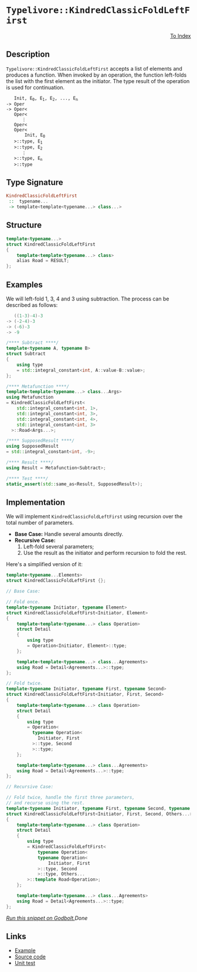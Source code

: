 <!-- Copyright 2024 Feng Mofan
SPDX-License-Identifier: Apache-2.0 -->

# `Typelivore::KindredClassicFoldLeftFirst`

<p style='text-align: right;'><a href="../../../facilities/metafunctions.md#typelivore-kindred-classic-fold-left-first">To Index</a></p>

## Description

`Typelivore::KindredClassicFoldLeftFirst` accepts a list of elements and produces a function.
When invoked by an operation, the function left-folds the list with the first element as the initiator.
The type result of the operation is used for continuation.

<pre><code>   Init, E<sub>0</sub>, E<sub>1</sub>, E<sub>2</sub>, ..., E<sub>n</sub>
-> Oper
-> Oper&lt;
   Oper&lt;
      &vellip;
   Oper&lt;
   Oper&lt;
       Init, E<sub>0</sub>
   &gt;::type, E<sub>1</sub>
   &gt;::type, E<sub>2</sub>
      &vellip;
   &gt;::type, E<sub>n</sub>
   &gt;::type</code></pre>

## Type Signature

```Haskell
KindredClassicFoldLeftFirst
 ::  typename...
 -> template<template<typename...> class...>
```

## Structure

```C++
template<typename...>
struct KindredClassicFoldLeftFirst
{
    template<template<typename...> class>
    alias Road = RESULT;
};
```

## Examples

We will left-fold 1, 3, 4 and 3 using subtraction.
The process can be described as follows:

```C++
   ((1-3)-4)-3
-> (-2-4)-3
-> (-6)-3
-> -9
```

```C++
/**** Subtract ****/
template<typename A, typename B>
struct Subtract
{
    using type
    = std::integral_constant<int, A::value-B::value>;
};

/**** Metafunction ****/
template<template<typename...> class...Args>
using Metafunction 
= KindredClassicFoldLeftFirst<
    std::integral_constant<int, 1>,
    std::integral_constant<int, 3>,
    std::integral_constant<int, 4>,
    std::integral_constant<int, 3>
  >::Road<Args...>;

/**** SupposedResult ****/
using SupposedResult
= std::integral_constant<int, -9>;

/**** Result ****/
using Result = Metafunction<Subtract>;

/**** Test ****/
static_assert(std::same_as<Result, SupposedResult>);
```

## Implementation

We will implement `KindredClassicFoldLeftFirst` using recursion over the total number of parameters.

- **Base Case:** Handle several amounts directly.
- **Recursive Case:**
  1. Left-fold several parameters;
  2. Use the result as the initiator and perform recursion to fold the rest.

Here's a simplified version of it:

```C++
template<typename...Elements>
struct KindredClassicFoldLeftFirst {};

// Base Case:

// Fold once.
template<typename Initiator, typename Element>
struct KindredClassicFoldLeftFirst<Initiator, Element>
{
    template<template<typename...> class Operation>
    struct Detail
    {
        using type 
        = Operation<Initiator, Element>::type;
    };

    template<template<typename...> class...Agreements>
    using Road = Detail<Agreements...>::type;
};

// Fold twice.
template<typename Initiator, typename First, typename Second>
struct KindredClassicFoldLeftFirst<Initiator, First, Second>
{
    template<template<typename...> class Operation>
    struct Detail
    {
        using type 
        = Operation<
          typename Operation<
            Initiator, First
          >::type, Second
          >::type;
    };

    template<template<typename...> class...Agreements>
    using Road = Detail<Agreements...>::type;
};

// Recursive Case:

// Fold twice, handle the first three parameters,
// and recurse using the rest.
template<typename Initiator, typename First, typename Second, typename...Others>
struct KindredClassicFoldLeftFirst<Initiator, First, Second, Others...>
{
    template<template<typename...> class Operation>
    struct Detail
    {
        using type 
        = KindredClassicFoldLeftFirst<
            typename Operation<
            typename Operation<
                Initiator, First
            >::type, Second
            >::type, Others...
        >::template Road<Operation>;
    };

    template<template<typename...> class...Agreements>
    using Road = Detail<Agreements...>::type;
};
```

[*Run this snippet on Godbolt.*](https://godbolt.org/#z:OYLghAFBqd5QCxAYwPYBMCmBRdBLAF1QCcAaPECAMzwBtMA7AQwFtMQByARg9KtQYEAysib0QXACx8BBAKoBnTAAUAHpwAMvAFYTStJg1DIApACYAQuYukl9ZATwDKjdAGFUtAK4sGe1wAyeAyYAHI%2BAEaYxBIaZqQADqgKhE4MHt6%2BekkpjgJBIeEsUTFccbaY9nkMQgRMxAQZPn5cFVVptfUEBWGR0bHxCnUNTVmtQ109RSUDAJS2qF7EyOwcAPQAVFvbO7t722smGgCCm9sA1ACSLAn0bIJM1ec7hydn%2Bx/7r8dHxwSYNwM/xMAGY3AQAJ4JRisTAAOgR2DujAIClB2F%2BQ2IXgc5wA0sF0MRMO4DAoUsgAGKedABTBUAiUvDEIbnEwAdis7IAIqCrCdfms1ucLEwlOc3GL2L9BcLqbR0OcBCs4b9/oDHphQeCoTC2FcGKlHiRSOdIdDmPqkQCUejMQRsbiCQwiSS3GSKfLafTGcyhtrLobHMayOdrfcCHaBZzfuc42aAbdNdr1UngWDzXr4Qj0edkB7zgB5aHER5pKPHePnLE4gjnbmYOp0WPxjn8ytV%2BNeFJGM26tknTutkHcoslssCANBvAh03h20g7AgECZvktuMc3kg9vrhMa9PgxNArUZ3WW7Oqxd5j0IuHHYDEm2CNGL3fd4LAc4AJVQTEVoNHBsm1obV70fCMFFvdFl1XbcZR5NcBTeOUaTNAB3PAVTVI9k1PC1YQNI0iFDTNz3OJkWQIU1SIIoRMDQF0KxrJ1CWJUkxU9Gk6QZCj/TBQMiJNci/So846IY9AKzbXdU2PFMcIPGi2Cgq98w4sdognBgKyrZi6yAphm0HVsY2Mod317TMBw7IcAI00tqm1XchyUzB7K0pyzKHeMBODYjTV4yMvNsxcYN1U1xIESTgs7aCV11RCbLZBC4KQpLZNww99xPHV8OUnNVJvBEwMwJ9UR0rse0/H8/zZEd60bQyQLBEqysggql3i6FEs3HrkO/eilhSAA3NzJSUEAZX6r10MwzBTQQQx0HoM0EDcmhKNWx9zgSepYX%2BFlSFlc4lvOYlkCGtyLM/Ag1rOzAhlVE4MsUs8CN8md/L7PK3MC6i3v1SKXX%2Bn7b0LW7ohfDETj0/FWLdD1MK9bjfUoqdBNDP6xPoqLTXBtaWRU6GflM9KFJyl6KYBi9czU8l3Mc18vNhgyjKS6SYrja7vrc5zh1HZ1XXY8kka4n1As8pLvJ5sji00xm3D5lzqYZ8swSV6XCL8oSJc52LQq6%2BbsYkjWqzizM8Yhwmcz183ye/X9JLBOWHLVjFUvZlKdy8yn5OylNqaJ68ONvVqIIqrmqod2q7NZ5q3DDlF2svTrYJ3L2ptOT4Pm%2Bd4NjDVRWFuNyXkFbOvkz8wQWCfMvCwOrcswAB9B1DPKpmfjMauGFr%2BvtQYlYEnb4my4uIQvAiVvcVL57yYDn7zmOEGsxFJiHVrMSJ6noKSfbKtudXLy7KGdBl2Cf4HzEJuGImQRtXP01jmXYaxC8TAAFoLGf1%2BT3d9Ot29lnC4ABZRqVAvA9yeDPP4c8MywMbueIOdNk7HGIMAKGvxuagLqOAyBaRrJ2UFmxd0HFRYKhRhLdWzMCCnxAOfTAl9aDXwELfSMYIH7nC4OiI61DaH0MYcwhgrD76CFNCCbhu4T5n0EAw0sTCb51Dvuw0R5xJASN4dIi%2BcjBHCOUaJcRHcNwGxqk7BOaDk52g9qPLYm8Eg5BJF%2BB6XhaB1mgdzcedjkgOKcS4mU9UpF0JkQIhRhg2FuA4e/AAnJYwBecBoKGca4g4mCo6OISS4uqo5sFMFwQ4NWbhx6T1LA4GJmc4kABUHpJK2N8CYjhkBNw4tEAgEAAkKFhI0l8bg0mJIil4TxSh0A9N8YuWYiUODzFoJwAArLwPwHAtCkFQJwRWlhrDVkWMsXmXceCkAIJoCZ8wADWIBpmSDhBoAAHGYMwkTIlcGmVcy5XB2TsmkFMjgkheAsFiBoUg8zFnLI4LwBQIA/n7IWRM0gcBYAwEQCARYBAEheCohQCAaAbh0GiKEWEnBVCXIAGzvwJZIc4wBkDIE4ecswvASSEBIHgU%2BrR%2BCCBEGIdgUgZCCEUCodQkLSC6FaGhUsCROA8EmTMuZBylmcELCi5FdZUBUHOPiolJKyUUqpXCMw5wIAeExfQYgbIdmzF4BCrQ8wIBIAxQkLFZA0U2rtSAYAUh4g0BcZDSgERpURGCPUCEYreC%2BuYMQCEhYIjaHohC3ZGKIyFgYLQAN/KsARC8MASUtBaCgu4LwLALBDDAHEMm5kUa8CjWzYszAqhBr/EDeQGRHzFm0DwBEUsoaPBYGlQ6PAPyc2kFGsQCIXiGz5qMM2owBz5hUAMOggAangTAaE5bzN2Sy4QohxCcrXTytQ0rBX6ALSgaw1h9AttBZAeYqAh5pGze/E%2BAFTBrMsGYQFA7iCMoevAeYdhS3OAgK4UYLRSCBGCL0Yo/RWg5FSAIQD2RkjQYYFMPopQ2i/pqMMRonhmh6B/XkgQnQGhIfAyhiYIwsNjFsBhojMwuDfs2SsCQEqOCzP%2BdKoFKrCXEtJeSylUhtW6twPSo1VdaNmsnfMNaf5%2BgQGOSASQII4SRJBG8jQkgzCSAJRoDQ0yCWRP0JwL5pAfkgi4HCAlXACWXMic8glZyHlKYJax/lQKQVgr2ZO6FcKrUIvlSi8glBHWGpxWwTg9QWDDXZO/JgwdexcEiXCUzlb8DEUZXoNdbLN3SG3UoXd/LdDxGFUwUVOamMsYBbwIFcqkUoqVMq1VXGYufjiwli5ur9W2sNcakEZhTXuchZa61qADXRH8%2BiobHX%2BhqSMHFsofA6AHVBRAb1/Lg3%2Brrat0N4bI0ODrbGlE8bE3SpTWmjNWa615oLUWxZ%2BBzqOHLdKqtNbVi7PoY23gzbW3%2Bo7asRZ3be27IHUOpQI7Lsfg89Opgc6F1LotHW9LG6OVZdkDuvliz8sHonY%2BqwlhT0RHPTJpZ16WGcDvTQh9x7n2vuiO%2BrA%2BPv2VDQy4F0sHWggcKMhuDuQ0gs8SPB6o1GIOobw%2BhroPPcPVAI90UD0xBekcw5kIDcuBelDo0sBjtH9PMalc5zgHG1Wkqm01%2BLiWBPJZIF10TfWLUScwFJmIBOPmGeM/F1T7JpmRNeSCNTGnJCtHKzK4Ftg3PmqhTC%2BFiKFWjcC9i3FHAwvqpYAoYalLhrNePEMWlZuadpdkBlxHXL5A5dRzoEAIJSCFeK%2BKzXZW2Oyt84qurCek8p7T5qVkerxt2q6yCXrIeBsoE74aqPg/%2BjJ7sU3VPkSm7p4IE3VQJK5sepZF6n1frQ3rbX2GiNUbdtDbjQmpN13MCpvTWIM7faLtjp%2B7mkteT7v8sexdWtfbXvSo%2B22iE32u3vv%2B7wQHw6ARQcJ1%2Bs%2BAZ0FB51F1l04dc8EcJAkduUi891S8MdjAKcbAPs6dCdqhs01gpEsdrAX0Ks30P1MDxc0gmd3ByMgM2cwMaNecucYMqDOcENlccMGdhdJcxd2CJcqNpcOdxgMMxdeD2diNGMFg1cOVSttdAVdd59SVE9k9zhJ84QZ9TchMLde9xNSBJMsB7cmMncQBbk4QQQQRplHlfctMTD2RLMnMZDA9QVwUtCTlJBplFMXl2QtNLlJB7kuBrkzBHMPkQRpCKtOAxN%2BsmMaVbCQjA8%2B95gB0UhnBJAgA%3D%3D%3D)$Done$

## Links

- [Example](../../../code/facilities/metafunctions/typelivore/kindred_classic_fold_left_first/implementation.hpp)
- [Source code](../../../../conceptrodon/typelivore/kindred_classic_fold_left_first.hpp)
- [Unit test](../../../../tests/unit/metafunctions/typelivore/kindred_classic_fold_left_first.test.hpp)
